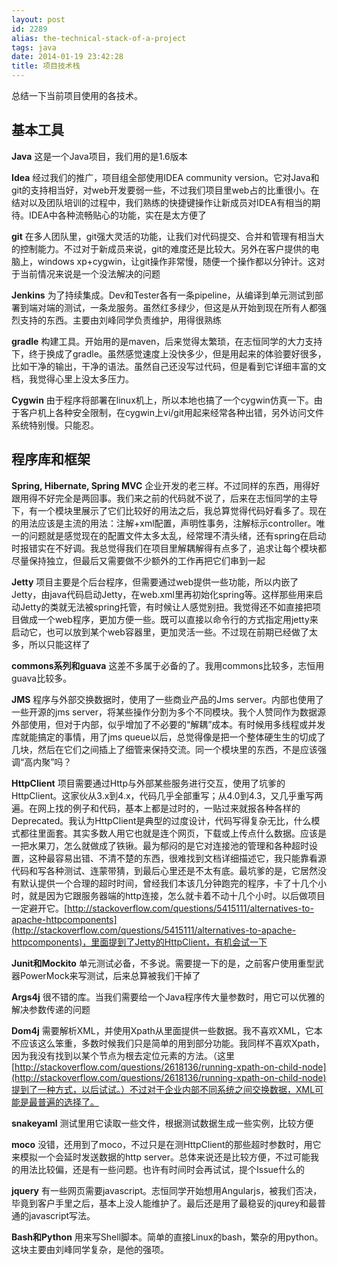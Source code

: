 ```yaml
---
layout: post
id: 2289
alias: the-technical-stack-of-a-project
tags: java
date: 2014-01-19 23:42:28
title: 项目技术栈
---
```


总结一下当前项目使用的各技术。

## 基本工具

**Java** 这是一个Java项目，我们用的是1.6版本

**Idea** 经过我们的推广，项目组全部使用IDEA community version。它对Java和git的支持相当好，对web开发要弱一些，不过我们项目里web占的比重很小。在结对以及团队培训的过程中，我们熟练的快捷键操作让新成员对IDEA有相当的期待。IDEA中各种流畅贴心的功能，实在是太方便了

**git** 在多人团队里，git强大灵活的功能，让我们对代码提交、合并和管理有相当大的控制能力。不过对于新成员来说，git的难度还是比较大。另外在客户提供的电脑上，windows xp+cygwin，让git操作非常慢，随便一个操作都以分钟计。这对于当前情况来说是一个没法解决的问题

**Jenkins** 为了持续集成。Dev和Tester各有一条pipeline，从编译到单元测试到部署到端对端的测试，一条龙服务。虽然红多绿少，但这是从开始到现在所有人都强烈支持的东西。主要由刘峰同学负责维护，用得很熟练

**gradle** 构建工具。开始用的是maven，后来觉得太繁琐，在志恒同学的大力支持下，终于换成了gradle。虽然感觉速度上没快多少，但是用起来的体验要好很多，比如干净的输出，干净的语法。虽然自己还没写过代码，但是看到它详细丰富的文档，我觉得心里上没太多压力。

**Cygwin** 由于程序将部署在linux机上，所以本地也搞了一个cygwin仿真一下。由于客户机上各种安全限制，在cygwin上vi/git用起来经常各种出错，另外访问文件系统特别慢。只能忍。

## 程序库和框架

**Spring, Hibernate, Spring MVC** 企业开发的老三样。不过同样的东西，用得好跟用得不好完全是两回事。我们来之前的代码就不说了，后来在志恒同学的主导下，有一个模块里展示了它们比较好的用法之后，我总算觉得代码好看多了。现在的用法应该是主流的用法：注解+xml配置，声明性事务，注解标示controller。唯一的问题就是感觉现在的配置文件太多太乱，经常理不清头绪，还有spring在启动时报错实在不好调。我总觉得我们在项目里解耦解得有点多了，追求让每个模块都尽量保持独立，但最后又需要做不少额外的工作再把它们串到一起

**Jetty** 项目主要是个后台程序，但需要通过web提供一些功能，所以内嵌了Jetty，由java代码启动Jetty，在web.xml里再初始化spring等。这样那些用来启动Jetty的类就无法被spring托管，有时候让人感觉别扭。我觉得还不如直接把项目做成一个web程序，更加方便一些。既可以直接以命令行的方式指定用jetty来启动它，也可以放到某个web容器里，更加灵活一些。不过现在前期已经做了太多，所以只能这样了

**commons系列和guava** 这差不多属于必备的了。我用commons比较多，志恒用guava比较多。

**JMS** 程序与外部交换数据时，使用了一些商业产品的Jms server。内部也使用了一些开源的jms server，将某些操作分割为多个不同模块。我个人赞同作为数据源外部使用，但对于内部，似乎增加了不必要的“解耦”成本。有时候用多线程或并发库就能搞定的事情，用了jms queue以后，总觉得像是把一个整体硬生生的切成了几块，然后在它们之间插上了细管来保持交流。同一个模块里的东西，不是应该强调“高内聚”吗？

**HttpClient** 项目需要通过Http与外部某些服务进行交互，使用了坑爹的HttpClient。这家伙从3.x到4.x，代码几乎全部重写；从4.0到4.3，又几乎重写两遍。在网上找的例子和代码，基本上都是过时的，一贴过来就报各种各样的Deprecated。我认为HttpClient是典型的过度设计，代码写得复杂无比，什么模式都往里面套。其实多数人用它也就是连个网页，下载或上传点什么数据。应该是一把水果刀，怎么就做成了铁锹。最为郁闷的是它对连接池的管理和各种超时设置，这种最容易出错、不清不楚的东西，很难找到文档详细描述它，我只能靠看源代码和写各种测试、连蒙带猜，到最后心里还是不太有底。最坑爹的是，它居然没有默认提供一个合理的超时时间，曾经我们本该几分钟跑完的程序，卡了十几个小时，就是因为它跟服务器端的http连接，怎么就卡着不动十几个小时。以后做项目一定避开它。[http://stackoverflow.com/questions/5415111/alternatives-to-apache-httpcomponents](http://stackoverflow.com/questions/5415111/alternatives-to-apache-httpcomponents)，里面提到了Jetty的HttpClient，有机会试一下

**Junit和Mockito** 单元测试必备，不多说。需要提一下的是，之前客户使用重型武器PowerMock来写测试，后来总算被我们干掉了

**Args4j** 很不错的库。当我们需要给一个Java程序传大量参数时，用它可以优雅的解决参数传递的问题

**Dom4j** 需要解析XML，并使用Xpath从里面提供一些数据。我不喜欢XML，它本不应该这么笨重，多数时候我们只是简单的用到部分功能。我同样不喜欢Xpath，因为我没有找到以某个节点为根去定位元素的方法。（这里[http://stackoverflow.com/questions/2618136/running-xpath-on-child-node](http://stackoverflow.com/questions/2618136/running-xpath-on-child-node)提到了一种方式，以后试试。）不过对于企业内部不同系统之间交换数据，XML可能是最普遍的选择了。

**snakeyaml** 测试里用它读取一些文件，根据测试数据生成一些实例，比较方便

**moco** 没错，还用到了moco，不过只是在测HttpClient的那些超时参数时，用它来模拟一个会延时发送数据的http server。总体来说还是比较方便，不过可能我的用法比较偏，还是有一些问题。也许有时间时会再试试，提个Issue什么的

**jquery** 有一些网页需要javascript。志恒同学开始想用Angularjs，被我们否决，毕竟到客户手里之后，基本上没人能维护了。最后还是用了最稳妥的jqurey和最普通的javascript写法。

**Bash和Python** 用来写Shell脚本。简单的直接Linux的bash，繁杂的用python。这块主要由刘峰同学复杂，是他的强项。

